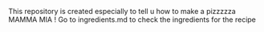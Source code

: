 This repository is created especially to tell u how to make a pizzzzza MAMMA MIA !
Go to ingredients.md to check the ingredients for the recipe


